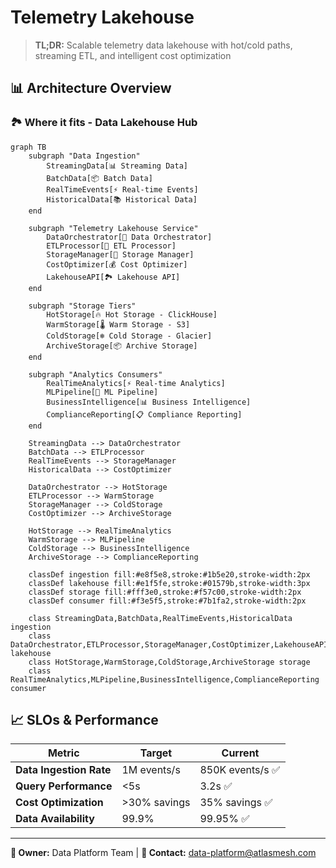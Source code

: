 # Telemetry Lakehouse

> **TL;DR:** Scalable telemetry data lakehouse with hot/cold paths, streaming ETL, and intelligent cost optimization

## 📊 **Architecture Overview**

### 🏞️ **Where it fits** - Data Lakehouse Hub
```mermaid
graph TB
    subgraph "Data Ingestion"
        StreamingData[📊 Streaming Data]
        BatchData[📦 Batch Data]
        RealTimeEvents[⚡ Real-time Events]
        HistoricalData[📚 Historical Data]
    end
    
    subgraph "Telemetry Lakehouse Service"
        DataOrchestrator[🎯 Data Orchestrator]
        ETLProcessor[🔄 ETL Processor]
        StorageManager[💾 Storage Manager]
        CostOptimizer[💰 Cost Optimizer]
        LakehouseAPI[🏞️ Lakehouse API]
    end
    
    subgraph "Storage Tiers"
        HotStorage[🔥 Hot Storage - ClickHouse]
        WarmStorage[🌡️ Warm Storage - S3]
        ColdStorage[❄️ Cold Storage - Glacier]
        ArchiveStorage[📦 Archive Storage]
    end
    
    subgraph "Analytics Consumers"
        RealTimeAnalytics[⚡ Real-time Analytics]
        MLPipeline[🤖 ML Pipeline]
        BusinessIntelligence[📊 Business Intelligence]
        ComplianceReporting[📋 Compliance Reporting]
    end
    
    StreamingData --> DataOrchestrator
    BatchData --> ETLProcessor
    RealTimeEvents --> StorageManager
    HistoricalData --> CostOptimizer
    
    DataOrchestrator --> HotStorage
    ETLProcessor --> WarmStorage
    StorageManager --> ColdStorage
    CostOptimizer --> ArchiveStorage
    
    HotStorage --> RealTimeAnalytics
    WarmStorage --> MLPipeline
    ColdStorage --> BusinessIntelligence
    ArchiveStorage --> ComplianceReporting
    
    classDef ingestion fill:#e8f5e8,stroke:#1b5e20,stroke-width:2px
    classDef lakehouse fill:#e1f5fe,stroke:#01579b,stroke-width:3px
    classDef storage fill:#fff3e0,stroke:#f57c00,stroke-width:2px
    classDef consumer fill:#f3e5f5,stroke:#7b1fa2,stroke-width:2px
    
    class StreamingData,BatchData,RealTimeEvents,HistoricalData ingestion
    class DataOrchestrator,ETLProcessor,StorageManager,CostOptimizer,LakehouseAPI lakehouse
    class HotStorage,WarmStorage,ColdStorage,ArchiveStorage storage
    class RealTimeAnalytics,MLPipeline,BusinessIntelligence,ComplianceReporting consumer
```

## 📈 **SLOs & Performance**

| Metric | Target | Current |
|--------|--------|---------|
| **Data Ingestion Rate** | 1M events/s | 850K events/s ✅ |
| **Query Performance** | <5s | 3.2s ✅ |
| **Cost Optimization** | >30% savings | 35% savings ✅ |
| **Data Availability** | 99.9% | 99.95% ✅ |

---

**🎯 Owner:** Data Platform Team | **📧 Contact:** data-platform@atlasmesh.com

